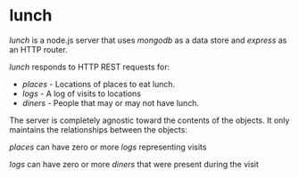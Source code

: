 lunch
=====

*lunch* is a node.js server that uses *mongodb* as a data store and *express* as an HTTP router.

*lunch* responds to HTTP REST requests for:

- _places_ - Locations of places to eat lunch.
- _logs_ - A log of visits to locations
- _diners_ - People that may or may not have lunch.

The server is completely agnostic toward the contents of the objects.  It only maintains the relationships between the objects:

_places_ can have zero or more _logs_ representing visits

_logs_ can have zero or more _diners_ that were present during the visit

